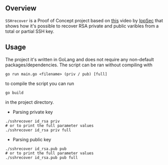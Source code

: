 ## Overview
`SSHrecover` is a Proof of Concept project based on [this](https://www.youtube.com/watch?v=4F1XGsvB2iA) video by [IppSec](https://github.com/IppSec) that shows how it's possible to recover RSA private and public varibles from a total or partial SSH key.

## Usage
The project it's written in GoLang and does not require any non-default packages/dependencies.
The script can be ran without compiling with
```
go run main.go <filename> (priv / pub) [full]
```
to compile the script you can run
```
go build
```
in the project directory.

- Parsing private key
```
./sshrecover id_rsa priv
# or to print the full parameter values
./sshrecover id_rsa priv full
```
- Parsing public key
```
./sshrecover id_rsa.pub pub
# or to print the full parameter values
./sshrecover id_rsa.pub pub full
```
